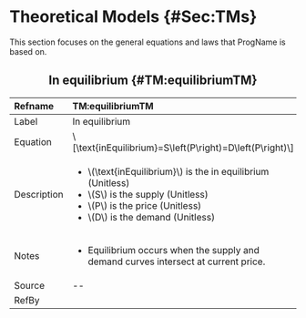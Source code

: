 # Theoretical Models {#Sec:TMs}

This section focuses on the general equations and laws that ProgName is based on.

<div align="center">

## In equilibrium {#TM:equilibriumTM}

</div>

|Refname    |TM:equilibriumTM                                                                                                                                                                                       |
|:----------|:------------------------------------------------------------------------------------------------------------------------------------------------------------------------------------------------------|
|Label      |In equilibrium                                                                                                                                                                                         |
|Equation   |\\[\text{inEquilibrium}=S\left(P\right)=D\left(P\right)\\]                                                                                                                                             |
|Description|<ul><li>\\(\text{inEquilibrium}\\) is the in equilibrium (Unitless)</li><li>\\(S\\) is the supply (Unitless)</li><li>\\(P\\) is the price (Unitless)</li><li>\\(D\\) is the demand (Unitless)</li></ul>|
|Notes      |<ul><li>Equilibrium occurs when the supply and demand curves intersect at current price.</li></ul>                                                                                                     |
|Source     |--                                                                                                                                                                                                     |
|RefBy      |                                                                                                                                                                                                       |
